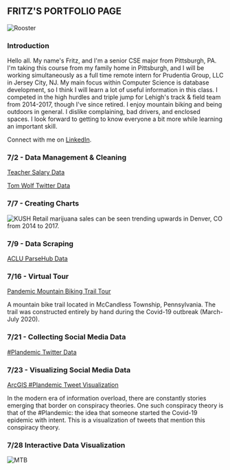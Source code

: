 ## FRITZ'S PORTFOLIO PAGE

![Rooster](https://fritzisaac.github.io/IMG_6410.JPG)
### Introduction 

Hello all.  My name's Fritz, and I'm a senior CSE major from Pittsburgh, PA.  I'm taking this course from my family home in Pittsburgh, and I will be working simultaneously as a full time remote intern for Prudentia Group, LLC in Jersey City, NJ.  My main focus within Computer Science is database development, so I think I will learn a lot of useful information in this class.  I competed in the high hurdles and triple jump for Lehigh's track & field team from 2014-2017, though I've since retired.  I enjoy mountain biking and being outdoors in general.  I dislike complaining, bad drivers, and enclosed spaces.  I look forward to getting to know everyone a bit more while learning an important skill.

Connect with me on [LinkedIn](https://www.linkedin.com/in/fritz-isaac-b30479108/s=50).
### 7/2 - Data Management & Cleaning
<a href="https://fritzisaac.github.io/fritz_isaac_teacher_salary.xlsx">Teacher Salary Data </a>

<a href="https://fritzisaac.github.io/fritz_isaac_twitter_data.xlsx">Tom Wolf Twitter Data </a>

### 7/7 - Creating Charts
![KUSH](https://fritzisaac.github.io/denver.png)
Retail marijuana sales can be seen trending upwards in Denver, CO from 2014 to 2017.

### 7/9 - Data Scraping
<a href="https://fritzisaac.github.io/ACLU_ParseHub_Data.xlsx">ACLU ParseHub Data </a>

### 7/16 - Virtual Tour
<a href="https://poly.google.com/view/6V5fmqEqdqQ/embed?chrome=min"> Pandemic Mountain Biking Trail Tour </a>

 A mountain bike trail located in McCandless Township, Pennsylvania. The trail was constructed entirely by hand during the Covid-19 outbreak (March-July 2020).
 ### 7/21 - Collecting Social Media Data
 <a href="https://fritzisaac.github.io/tweets_table_20200810-015253"> #Plandemic Twitter Data </a>
 
 ### 7/23 - Visualizing Social Media Data

<a href = "https://arcg.is/0WP5nr"> ArcGIS #Plandemic Tweet Visualization </a> 

In the modern era of information overload, there are constantly stories emerging that border on conspiracy theories.  One such conspiracy theory is that of the #Plandemic: the idea that someone started the Covid-19 epidemic with intent. This is a visualization of tweets that mention this conspiracy theory.

### 7/28 Interactive Data Visualization

![MTB](https://fritzisaac.github.io/Dashboard_1.png)
